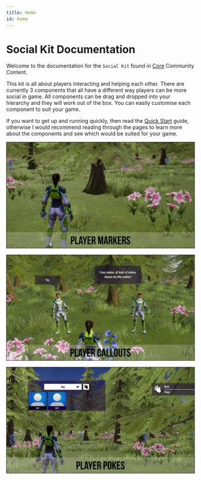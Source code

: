 ```yaml
---
title: Home
id: home
---
```


# Social Kit Documentation

Welcome to the documentation for the `Social Kit` found in [Core](https://coregames.com) Community Content.

This kit is all about players interacting and helping each other.  There are currently 3 components that all have a different way players can be more social in game.  All components can be drag and dropped into your hierarchy and they will work out of the box.  You can easily customise each component to suit your game.

If you want to get up and running quickly, then read the [Quick Start](quick-start) guide, otherwise I would recommend reading through the pages to learn more about the components and see which would be suited for your game.

![](images/preview1.png)

![](images/preview2.png)

![](images/preview3.png)